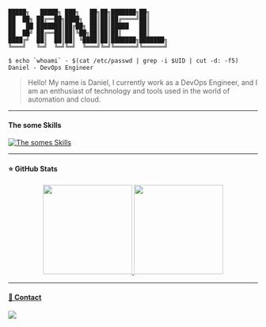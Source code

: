 
```
█████╗   █████╗ ███╗   ██╗██╗███████╗██╗     
██  ██╗ ██╔══██╗████╗  ██║██║██╔════╝██║     
██   ██ ███████║██╔██╗ ██║██║█████   ██║     
██  ██╝ ██╔══██║██║╚██╗██║██║██║     ██║     
████╔╝  ██║  ██║██║ ╚████║██║███████╗███████╗
╚═══╝   ╚═╝  ╚═╝╚═╝  ╚═══╝╚═╝╚══════╝╚══════╝
```

```shell
$ echo `whoami` - $(cat /etc/passwd | grep -i $UID | cut -d: -f5)
Daniel - DevOps Engineer
```

> Hello! My name is Daniel, I currently work as a DevOps Engineer, and I am an enthusiast of technology and tools used in the world of automation and cloud.

---

#### The some Skills

[![The somes Skills](https://skillicons.dev/icons?i=java,python,bash,ansible,docker,kubernetes,jenkins,gitlab,github,git,grafana,prometheus,visualstudio,windows,linux,azure,gcp,aws,terraform,mysql,postgresql&perline=10)](https://skillicons.dev)


---

#### ⭐ GitHub Stats
<div align="center">
  <a href="https://github.com/DanielFerreiraOP">
  <img height="180em" src="https://github-readme-stats.vercel.app/api?username=DanielFerreiraOP&show_icons=true&theme=dracula&include_all_commits=true&count_private=true"/>
  <img height="180em" src="https://github-readme-stats.vercel.app/api/top-langs/?username=DanielFerreiraOP&layout=compact&langs_count=7&theme=dracula"/>
</div>

---

#### 💬 Contact
<div> 
 <a href="https://www.linkedin.com/in/danielferreira-/" target="_blank"><img src="https://img.shields.io/badge/-LinkedIn-%230077B5?style=for-the-badge&logo=linkedin&logoColor=white" target="_blank"></a> 
</div> 

